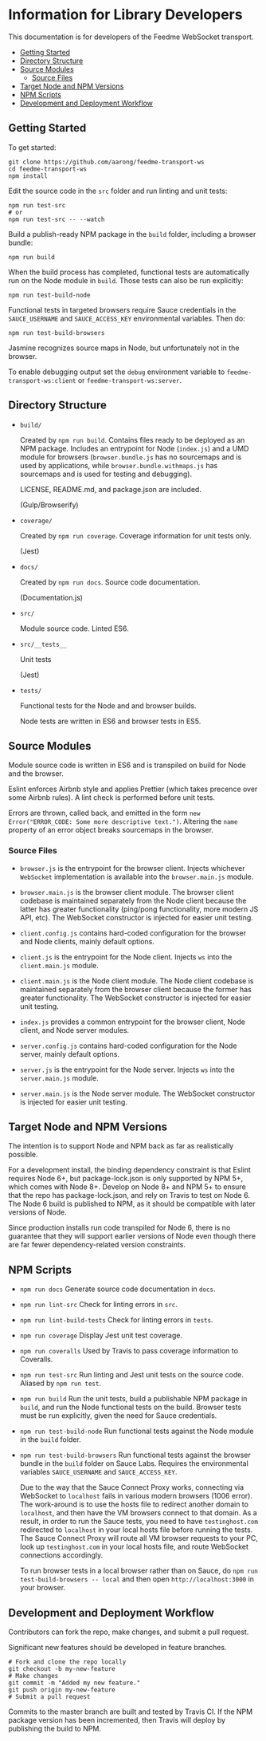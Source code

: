 # Information for Library Developers

This documentation is for developers of the Feedme WebSocket transport.

<!-- TOC depthFrom:2 -->

- [Getting Started](#getting-started)
- [Directory Structure](#directory-structure)
- [Source Modules](#source-modules)
  - [Source Files](#source-files)
- [Target Node and NPM Versions](#target-node-and-npm-versions)
- [NPM Scripts](#npm-scripts)
- [Development and Deployment Workflow](#development-and-deployment-workflow)

<!-- /TOC -->

## Getting Started

To get started:

```shell
git clone https://github.com/aarong/feedme-transport-ws
cd feedme-transport-ws
npm install
```

Edit the source code in the `src` folder and run linting and unit tests:

```shell
npm run test-src
# or
npm run test-src -- --watch
```

Build a publish-ready NPM package in the `build` folder, including a browser
bundle:

```shell
npm run build
```

When the build process has completed, functional tests are automatically run on
the Node module in `build`. Those tests can also be run explicitly:

```shell
npm run test-build-node
```

Functional tests in targeted browsers require Sauce credentials in the
`SAUCE_USERNAME` and `SAUCE_ACCESS_KEY` environmental variables. Then do:

```shell
npm run test-build-browsers
```

Jasmine recognizes source maps in Node, but unfortunately not in the browser.

To enable debugging output set the `debug` environment variable to
`feedme-transport-ws:client` or `feedme-transport-ws:server`.

## Directory Structure

- `build/`

  Created by `npm run build`. Contains files ready to be deployed as an NPM
  package. Includes an entrypoint for Node (`index.js`) and a UMD module for
  browsers (`browser.bundle.js` has no sourcemaps and is used by applications,
  while `browser.bundle.withmaps.js` has sourcemaps and is used for testing and
  debugging).

  LICENSE, README.md, and package.json are included.

  (Gulp/Browserify)

- `coverage/`

  Created by `npm run coverage`. Coverage information for unit tests only.

  (Jest)

- `docs/`

  Created by `npm run docs`. Source code documentation.

  (Documentation.js)

- `src/`

  Module source code. Linted ES6.

- `src/__tests__`

  Unit tests

  (Jest)

- `tests/`

  Functional tests for the Node and and browser builds.

  Node tests are written in ES6 and browser tests in ES5.

## Source Modules

Module source code is written in ES6 and is transpiled on build for Node and the
browser.

Eslint enforces Airbnb style and applies Prettier (which takes precence over
some Airbnb rules). A lint check is performed before unit tests.

Errors are thrown, called back, and emitted in the form
`new Error("ERROR_CODE: Some more descriptive text.")`. Altering the `name`
property of an error object breaks sourcemaps in the browser.

### Source Files

- `browser.js` is the entrypoint for the browser client. Injects whichever
  `WebSocket` implementation is available into the `browser.main.js` module.

- `browser.main.js` is the browser client module. The browser client codebase is
  maintained separately from the Node client because the latter has greater
  functionality (ping/pong functionality, more modern JS API, etc). The
  WebSocket constructor is injected for easier unit testing.

- `client.config.js` contains hard-coded configuration for the browser and Node
  clients, mainly default options.

- `client.js` is the entrypoint for the Node client. Injects `ws` into the
  `client.main.js` module.

- `client.main.js` is the Node client module. The Node client codebase is
  maintained separately from the browser client because the former has greater
  functionality. The WebSocket constructor is injected for easier unit testing.

- `index.js` provides a common entrypoint for the browser client, Node client,
  and Node server modules.

- `server.config.js` contains hard-coded configuration for the Node server,
  mainly default options.

- `server.js` is the entrypoint for the Node server. Injects `ws` into the
  `server.main.js` module.

- `server.main.js` is the Node server module. The WebSocket constructor is
  injected for easier unit testing.

## Target Node and NPM Versions

The intention is to support Node and NPM back as far as realistically possible.

For a development install, the binding dependency constraint is that Eslint
requires Node 6+, but package-lock.json is only supported by NPM 5+, which comes
with Node 8+. Develop on Node 8+ and NPM 5+ to ensure that the repo has
package-lock.json, and rely on Travis to test on Node 6. The Node 6 build is
published to NPM, as it should be compatible with later versions of Node.

Since production installs run code transpiled for Node 6, there is no guarantee
that they will support earlier versions of Node even though there are far fewer
dependency-related version constraints.

## NPM Scripts

- `npm run docs` Generate source code documentation in `docs`.

- `npm run lint-src` Check for linting errors in `src`.

- `npm run lint-build-tests` Check for linting errors in `tests`.

- `npm run coverage` Display Jest unit test coverage.

- `npm run coveralls` Used by Travis to pass coverage information to Coveralls.

- `npm run test-src` Run linting and Jest unit tests on the source code. Aliased
  by `npm run test`.

- `npm run build` Run the unit tests, build a publishable NPM package in
  `build`, and run the Node functional tests on the build. Browser tests must be
  run explicitly, given the need for Sauce credentials.

- `npm run test-build-node` Run functional tests against the Node module in the
  `build` folder.

- `npm run test-build-browsers` Run functional tests against the browser bundle
  in the `build` folder on Sauce Labs. Requires the environmental variables
  `SAUCE_USERNAME` and `SAUCE_ACCESS_KEY`.

  Due to the way that the Sauce Connect Proxy works, connecting via WebSocket to
  `localhost` fails in various modern browsers (1006 error). The work-around is
  to use the hosts file to redirect another domain to `localhost`, and then have
  the VM browsers connect to that domain. As a result, in order to run the Sauce
  tests, you need to have `testinghost.com` redirected to `localhost` in your
  local hosts file before running the tests. The Sauce Connect Proxy will route
  all VM browser requests to your PC, look up `testinghost.com` in your local
  hosts file, and route WebSocket connections accordingly.

  To run browser tests in a local browser rather than on Sauce, do
  `npm run test-build-browsers -- local` and then open `http://localhost:3000`
  in your browser.

## Development and Deployment Workflow

Contributors can fork the repo, make changes, and submit a pull request.

Significant new features should be developed in feature branches.

```shell
# Fork and clone the repo locally
git checkout -b my-new-feature
# Make changes
git commit -m "Added my new feature."
git push origin my-new-feature
# Submit a pull request
```

Commits to the master branch are built and tested by Travis CI. If the NPM
package version has been incremented, then Travis will deploy by publishing the
build to NPM.
